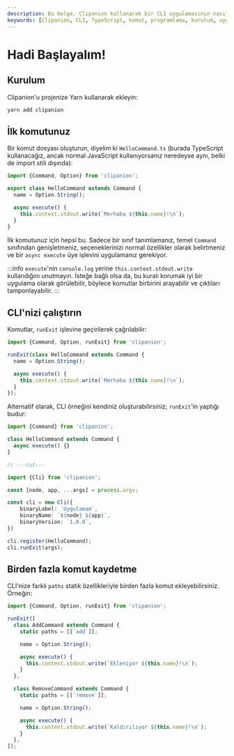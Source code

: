 ```yaml
---
description: Bu belge, Clipanion kullanarak bir CLI uygulamasının nasıl oluşturulacağına dair temel bilgileri sunmaktadır. İlk komutunuzu yazmak ve CLI'nizi çalıştırmak için gerekli adımları içerir.
keywords: [Clipanion, CLI, TypeScript, komut, programlama, kurulum, uygulama]
---
```


# Hadi Başlayalım!

## Kurulum 

Clipanion'u projenize Yarn kullanarak ekleyin:

```bash
yarn add clipanion
```

## İlk komutunuz

Bir komut dosyası oluşturun, diyelim ki `HelloCommand.ts` (burada TypeScript kullanacağız, ancak normal JavaScript kullanıyorsanız neredeyse aynı, belki de import stili dışında):

```ts twoslash
import {Command, Option} from 'clipanion';

export class HelloCommand extends Command {
  name = Option.String();

  async execute() {
    this.context.stdout.write(`Merhaba ${this.name}!\n`);
  }
}
```

İlk komutunuz için hepsi bu. Sadece bir sınıf tanımlamanız, temel `Command` sınıfından genişletmeniz, seçeneklerinizi normal özellikler olarak belirtmeniz ve bir `async execute` üye işlevini uygulamanız gerekiyor.

:::info
`execute`'nin `console.log` yerine `this.context.stdout.write` kullandığını unutmayın. İsteğe bağlı olsa da, bu kuralı korumak iyi bir uygulama olarak görülebilir, böylece komutlar birbirini arayabilir ve çıktıları tamponlayabilir.
:::

## CLI'nizi çalıştırın

Komutlar, `runExit` işlevine geçirilerek çağrılabilir:

```ts twoslash
import {Command, Option, runExit} from 'clipanion';

runExit(class HelloCommand extends Command {
  name = Option.String();

  async execute() {
    this.context.stdout.write(`Merhaba ${this.name}!\n`);
  }
});
```

Alternatif olarak, CLI örneğini kendiniz oluşturabilirsiniz; `runExit`'in yaptığı budur:

```ts twoslash
import {Command} from 'clipanion';

class HelloCommand extends Command {
  async execute() {}
}

// ---cut---

import {Cli} from 'clipanion';

const [node, app, ...args] = process.argv;

const cli = new Cli({
    binaryLabel: `Uygulamam`,
    binaryName: `${node} ${app}`,
    binaryVersion: `1.0.0`,
})

cli.register(HelloCommand);
cli.runExit(args);
```

## Birden fazla komut kaydetme

CLI'nize farklı `paths` statik özellikleriyle birden fazla komut ekleyebilirsiniz. Örneğin:

```ts twoslash
import {Command, Option, runExit} from 'clipanion';

runExit([
  class AddCommand extends Command {
    static paths = [[`add`]];

    name = Option.String();

    async execute() {
      this.context.stdout.write(`Ekleniyor ${this.name}!\n`);
    }
  },

  class RemoveCommand extends Command {
    static paths = [[`remove`]];

    name = Option.String();

    async execute() {
      this.context.stdout.write(`Kaldırılıyor ${this.name}!\n`);
    }
  },
]);